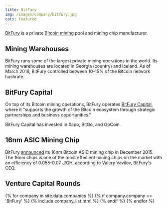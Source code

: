 ```yaml
---
title: BitFury
img: /images/company/bitfury.jpg
cats: featured
---
```

[BitFury](http://bitfury.com/) is a private [Bitcoin mining](/en/mining-guide/) pool and mining chip manufacturer.

## Mining Warehouses

BitFury runs some of the largest private mining operations in the world. Its mining warehouses are located in Georgia (country) and Iceland. As of March 2016, BitFury controlled between 10-15% of the Bitcoin network hashrate.

## BitFury Capital

On top of its Bitcoin mining operations, BitFury operates [BitFury Capital](http://bitfurycapital.com/), where it "supports the growth of the Bitcoin ecosystem through strategic partnerships and business opportunities."

BitFury Capital has invested in Xapo, BitGo, and GoCoin.

## 16nm ASIC Mining Chip

BitFury [announced](https://bitcoinmagazine.com/articles/bitfury-to-mass-produce-new-nm-chip-and-sell-to-public-1452010171) its 16nm Bitcoin ASIC mining chip in December 2015. The 16nm chips is one of the most effecient mining chips on the market with an efficiency of 0.055-0.07 J/GH, according to Valery Vavilov, BitFury's CEO.  

## Venture Capital Rounds

{% for company in site.data.companies %}
{% if company.company == 'BitFury' %}
{% include company_list.html %}
{% endif %}
{% endfor %}
